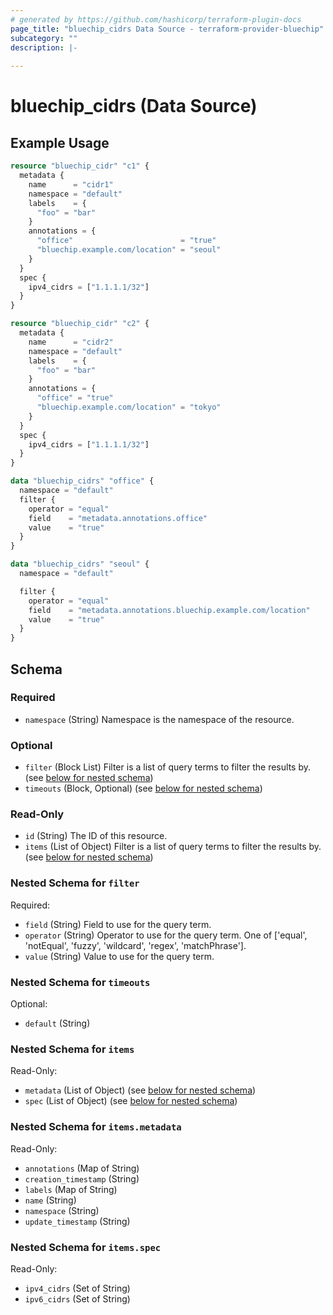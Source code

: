 ```yaml
---
# generated by https://github.com/hashicorp/terraform-plugin-docs
page_title: "bluechip_cidrs Data Source - terraform-provider-bluechip"
subcategory: ""
description: |-
  
---
```


# bluechip_cidrs (Data Source)



## Example Usage

```terraform
resource "bluechip_cidr" "c1" {
  metadata {
    name      = "cidr1"
    namespace = "default"
    labels    = {
      "foo" = "bar"
    }
    annotations = {
      "office"                        = "true"
      "bluechip.example.com/location" = "seoul"
    }
  }
  spec {
    ipv4_cidrs = ["1.1.1.1/32"]
  }
}

resource "bluechip_cidr" "c2" {
  metadata {
    name      = "cidr2"
    namespace = "default"
    labels    = {
      "foo" = "bar"
    }
    annotations = {
      "office" = "true"
      "bluechip.example.com/location" = "tokyo"
    }
  }
  spec {
    ipv4_cidrs = ["1.1.1.1/32"]
  }
}

data "bluechip_cidrs" "office" {
  namespace = "default"
  filter {
    operator = "equal"
    field    = "metadata.annotations.office"
    value    = "true"
  }
}

data "bluechip_cidrs" "seoul" {
  namespace = "default"

  filter {
    operator = "equal"
    field    = "metadata.annotations.bluechip.example.com/location"
    value    = "true"
  }
}
```

<!-- schema generated by tfplugindocs -->
## Schema

### Required

- `namespace` (String) Namespace is the namespace of the resource.

### Optional

- `filter` (Block List) Filter is a list of query terms to filter the results by. (see [below for nested schema](#nestedblock--filter))
- `timeouts` (Block, Optional) (see [below for nested schema](#nestedblock--timeouts))

### Read-Only

- `id` (String) The ID of this resource.
- `items` (List of Object) Filter is a list of query terms to filter the results by. (see [below for nested schema](#nestedatt--items))

<a id="nestedblock--filter"></a>
### Nested Schema for `filter`

Required:

- `field` (String) Field to use for the query term.
- `operator` (String) Operator to use for the query term. One of ['equal', 'notEqual', 'fuzzy', 'wildcard', 'regex', 'matchPhrase'].
- `value` (String) Value to use for the query term.


<a id="nestedblock--timeouts"></a>
### Nested Schema for `timeouts`

Optional:

- `default` (String)


<a id="nestedatt--items"></a>
### Nested Schema for `items`

Read-Only:

- `metadata` (List of Object) (see [below for nested schema](#nestedobjatt--items--metadata))
- `spec` (List of Object) (see [below for nested schema](#nestedobjatt--items--spec))

<a id="nestedobjatt--items--metadata"></a>
### Nested Schema for `items.metadata`

Read-Only:

- `annotations` (Map of String)
- `creation_timestamp` (String)
- `labels` (Map of String)
- `name` (String)
- `namespace` (String)
- `update_timestamp` (String)


<a id="nestedobjatt--items--spec"></a>
### Nested Schema for `items.spec`

Read-Only:

- `ipv4_cidrs` (Set of String)
- `ipv6_cidrs` (Set of String)
